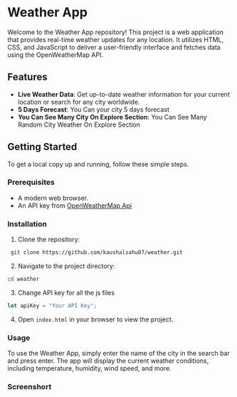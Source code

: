 # Weather App

Welcome to the Weather App repository! This project is a web application that provides real-time weather updates for any location. It utilizes HTML, CSS, and JavaScript to deliver a user-friendly interface and fetches data using the OpenWeatherMap API.

## Features

- **Live Weather Data**: Get up-to-date weather information for your current location or search for any city worldwide.
- **5 Days Forecast**: You Can your city 5 days forecast 
- **You Can See Many City On Explore Section**: You Can See Many Random City Weather On Explore Section 

## Getting Started

To get a local copy up and running, follow these simple steps.

### Prerequisites

- A modern web browser.
- An API key from [OpenWeatherMap Api](https://home.openweathermap.org/api_keys)

### Installation

1. Clone the repository:
```sh
 git clone https://github.com/kaushalsahu07/weather.git
```
2. Navigate to the project directory:
```sh 
cd weather
```
3. Change API key for all the js files
```javascript
let apiKey = "Your API Key";
``` 
4. Open `index.html` in your browser to view the project.

### Usage

To use the Weather App, simply enter the name of the city in the search bar and press enter. The app will display the current weather conditions, including temperature, humidity, wind speed, and more.

### Screenshort


